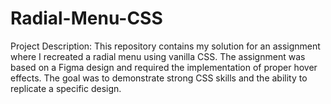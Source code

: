 # Radial-Menu-CSS
Project Description: This repository contains my solution for an assignment where I recreated a radial menu using vanilla CSS. The assignment was based on a Figma design and required the implementation of proper hover effects. The goal was to demonstrate strong CSS skills and the ability to replicate a specific design. 
